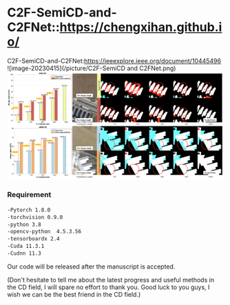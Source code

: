 # C2F-SemiCD-and-C2FNet::https://chengxihan.github.io/
C2F-SemiCD-and-C2FNet:https://ieeexplore.ieee.org/document/10445496
![image-20230415](/picture/C2F-SemiCD and C2FNet.png)
![image-20230415](/picture/Visualization.png)

### Requirement  
```bash
-Pytorch 1.8.0  
-torchvision 0.9.0  
-python 3.8  
-opencv-python  4.5.3.56  
-tensorboardx 2.4  
-Cuda 11.3.1  
-Cudnn 11.3  
```
Our code will be released after the manuscript is accepted.

(Don't hesitate to tell me about the latest progress and useful methods in the CD field, I will spare no effort to thank you. Good luck to you guys, I wish we can be the best friend in the CD field.)
